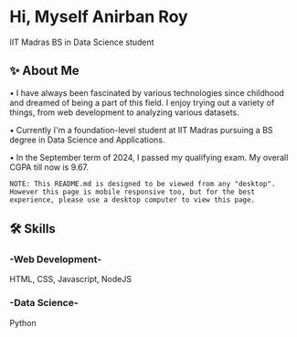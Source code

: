
# Hi, Myself Anirban Roy

IIT Madras BS in Data Science student
## ✨ About Me
• I have always been fascinated by various technologies since childhood and dreamed of being a part of this field. I enjoy trying out a variety of things, from web development to analyzing various datasets.

• Currently I'm a foundation-level student at IIT Madras pursuing a BS degree in Data Science and Applications. 

• In the September term of 2024, I passed my qualifying exam. My overall CGPA till now is 9.67.

`
NOTE: This README.md is designed to be viewed from any "desktop". However this page is mobile responsive too, but for the best experience, please use a desktop computer to view this page.
`

## 🛠 Skills
### -Web Development-
HTML, CSS, Javascript, NodeJS

### -Data Science-
Python
